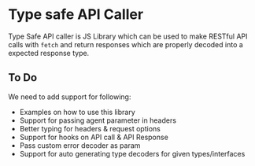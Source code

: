 # Type safe API Caller

Type Safe API caller is JS Library which can be used to make RESTful API calls with `fetch` and return responses which are properly decoded into a expected response type.

## To Do

We need to add support for following:

- Examples on how to use this library
- Support for passing agent parameter in headers
- Better typing for headers & request options
- Support for hooks on API call & API Response
- Pass custom error decoder as param
- Support for auto generating type decoders for given types/interfaces
